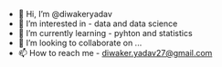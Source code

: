 - 👋 Hi, I’m @diwakeryadav
- 👀 I’m interested in - data and data science
- 🌱 I’m currently learning - pyhton and statistics
- 💞️ I’m looking to collaborate on ...
- 📫 How to reach me - diwaker.yadav27@gmail.com

<!---
diwakeryadav/diwakeryadav is a ✨ special ✨ repository because its `README.md` (this file) appears on your GitHub profile.
You can click the Preview link to take a look at your changes.
--->
